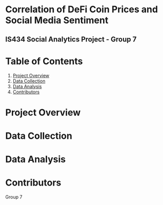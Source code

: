 # Correlation of DeFi Coin Prices and Social Media Sentiment

## IS434 Social Analytics Project - Group 7

# Table of Contents
1. [Project Overview](#project-overview)
2. [Data Collection](#data-collection)
3. [Data Analysis](#data-analysis)
4. [Contributors](#contributors)

# Project Overview

# Data Collection

# Data Analysis

# Contributors
Group 7